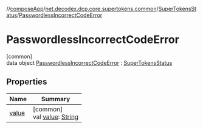 //[composeApp](../../../../index.md)/[net.decodex.dcp.core.supertokens.common](../../index.md)/[SuperTokensStatus](../index.md)/[PasswordlessIncorrectCodeError](index.md)

# PasswordlessIncorrectCodeError

[common]\
data object [PasswordlessIncorrectCodeError](index.md) : [SuperTokensStatus](../index.md)

## Properties

| Name | Summary |
|---|---|
| [value](../value.md) | [common]<br>val [value](../value.md): [String](https://kotlinlang.org/api/latest/jvm/stdlib/kotlin/-string/index.html) |
